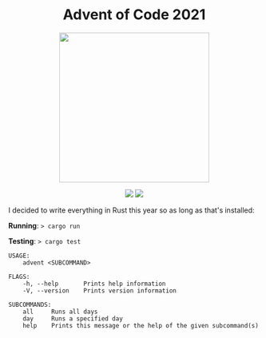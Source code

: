 <h1 align="center">Advent of Code 2021</h1>
<p align="center">
 <img src="https://media.giphy.com/media/Rcmyx7NfyNhSM/giphy.gif" width="300px">
</p>
<p align="center">
    <img src="https://img.shields.io/badge/Stars%20⭐-22-yellow">
    <img src="https://img.shields.io/badge/Days%20Completed-11-green">
</p>

I decided to write everything in Rust this year so as long as that's installed:

**Running**: `> cargo run`

**Testing**: `> cargo test`

```
USAGE:
    advent <SUBCOMMAND>

FLAGS:
    -h, --help       Prints help information
    -V, --version    Prints version information

SUBCOMMANDS:
    all     Runs all days
    day     Runs a specified day
    help    Prints this message or the help of the given subcommand(s)
```
